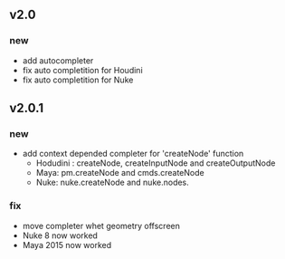 ## v2.0
### new
  - add autocompleter
  - fix auto completition for Houdini
  - fix auto completition for Nuke

## v2.0.1
### new
  - add context depended completer for 'createNode' function
    - Hodudini : createNode, createInputNode and createOutputNode
    - Maya: pm.createNode and cmds.createNode
    - Nuke: nuke.createNode and nuke.nodes.

### fix
  - move completer whet geometry offscreen
  - Nuke 8 now worked
  - Maya 2015 now worked